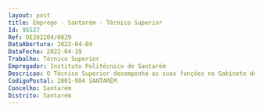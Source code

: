 ```yaml
--- 
layout: post
title: Emprego - Santarém - Técnico Superior
Id: 95527
Ref: OE202204/0029
DataAbertura: 2022-04-04
DataFecho: 2022-04-19
Trabalho: Técnico Superior
Empregador: Instituto Politécnico de Santarém
Descricao: O Técnico Superior desempenha as suas funções no Gabinete de Empreendedorismo, Empregabilidade e Alumni (GEEA), do Instituto Politécnico de Santarém, previstas no Regulamento Interno dos Serviços do Instituto Politécnico de Santarém, aprovado pelo despacho nº 3290 2019, publicado no DR. 2.ª Série, n.º 59, de 25 de março de 2019 e desenvolve as seguintes atividades a) Apoio ao desenvolvimento de uma cultura empreendedora, transformando o conhecimento produzido em ideias de negócio, tornando os estudantes dinâmicos na procura de novas saídas profissionais e na criação do próprio emprego b) Apoio à integração profissional dos estudantes e diplomados no mercado de trabalho, acompanhar o seu percurso profissional e promover o desenvolvimento de competências transversais que lhes permitam preparar se para os diversos desafios, quer na procura de emprego por conta de outrem, quer na criação do próprio emprego c) Coordenar e exercer competências específicas no âmbito de projetos e ações que visem a atualização da base de dados dos Alumni, o desenvolvimento de iniciativas para os Alumni, a prestação de apoio e acompanhamento no  percurso de vida  dos Alumni, e a divulgação dos seus projetos e no reforço das relações com os seus antigos estudantes.  Ao nível do apoio ao empreendedorismo, compete ao GEEA, designadamente a) Apoiar as atividades de promoção do empreendedorismo e apoiar na transferência de tecnologia e gestão da propriedade intelectual, em colaboração com as Unidades Orgânicas b) Apoiar as iniciativas empreendedoras dos estudantes, garantindo a sua estruturação e aceleração em articulação com as diferentes plataformas de incubação da região c) Coordenar e dinamizar a participação do Instituto em concursos de empreendedorismo.  Ao nível do apoio à empregabilidade, compete ao GEEA, designadamente a) Conceber, propor e concretizar ações que promovam a empregabilidade e a inserção profissional dos estudantes e diplomados junto das entidades empregadoras b) Fomentar a empregabilidade e a inserção profissional dos estudantes e diplomados através da divulgação permanente das ofertas de emprego c) Criar e manter permanentemente atualizada uma base de dados das empresas e outras instituições empregadoras d) Exercer outras competências que lhe sejam delegadas e) Dinamizar o portal Bolsa de Emprego.  Ao nível do apoio aos Alumni, compete ao GEEA, designadamente a) Criar e manter permanentemente atualizada uma base de dados dos diplomados do IPSantarém b) Promover a interação estreita entre o IPSantarém e os seus Alumni c) Dar conhecimento e promover a participação em todos os eventos do IPSantarém que sejam relevantes para os Alumni d) Propor e desenvolver ações e estratégias para a atualização da base de dados relativas aos antigos estudantes do IPSantarém.
CodigoPostal: 2001-904 SANTARÉM
Concelho: Santarém
Distrito: Santarém
--- 
```

